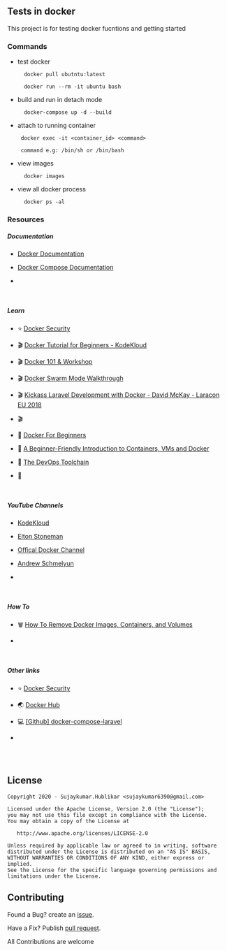 ## Tests in docker

This project is for testing docker fucntions and getting started

### Commands 

- test docker

        docker pull ubutntu:latest

        docker run --rm -it ubuntu bash

- build and run in detach mode

        docker-compose up -d --build

 - attach to running container

        docker exec -it <container_id> <command>

        command e.g: /bin/sh or /bin/bash

- view images

        docker images

- view all docker process

        docker ps -al
      
### Resources

##### Documentation

- [Docker Documentation](https://docs.docker.com)

- [Docker Compose Documentation](https://docs.docker.com/compose/)

- []()


<br>

##### Learn

- :star: [Docker Security](https://cheatsheetseries.owasp.org/cheatsheets/Docker_Security_Cheat_Sheet.html)

- :clapper: [Docker Tutorial for Beginners -  KodeKloud](https://www.youtube.com/playlist?list=PL2We04F3Y_40PSZyTcOUuH4flMxbxkhDe)

- :clapper: [Docker 101 & Workshop](https://youtu.be/smLgvYWr9iQ)

- :clapper: [Docker Swarm Mode Walkthrough](https://youtu.be/KC4Ad1DS8xU)

- :clapper: [Kickass Laravel Development with Docker - David McKay - Laracon EU 2018](https://youtu.be/BvDXzyOP3NE)

- :clapper: []()

- :book: [Docker For Beginners](https://medium.com/the-andela-way/docker-for-beginners-61e8e0ce6a19)

- :book: [A Beginner-Friendly Introduction to Containers, VMs and Docker](https://www.freecodecamp.org/news/a-beginner-friendly-introduction-to-containers-vms-and-docker-79a9e3e119b/)

- :book: [The DevOps Toolchain](https://medium.com/better-programming/the-devops-toolchain-a56713179700)

- :book: []()

<br>

##### YouTube Channels

- [KodeKloud](https://www.youtube.com/user/mmumshad/videos)

- [Elton Stoneman](https://www.youtube.com/channel/UC2omt70Jqdh1CANo2z-Cyaw/videos)

- [Offical Docker Channel](https://www.youtube.com/user/dockerrun/videos)

- [ Andrew Schmelyun](https://www.youtube.com/user/ASchmelyun/videos)

- []()



<br>

##### How To

- :wastebasket: [How To Remove Docker Images, Containers, and Volumes](https://www.digitalocean.com/community/tutorials/how-to-remove-docker-images-containers-and-volumes)

- []()


<br>

##### Other links

- :star: [Docker Security](https://cheatsheetseries.owasp.org/cheatsheets/Docker_Security_Cheat_Sheet.html)

- :earth_asia: [Docker Hub](https://hub.docker.com/search?q=&type=image)

- :computer: [[Github] docker-compose-laravel](https://github.com/aschmelyun/docker-compose-laravel)

- []()
        
<br><br>        
## License

    Copyright 2020 - Sujaykumar.Hublikar <sujaykumar6390@gmail.com>

    Licensed under the Apache License, Version 2.0 (the "License");
    you may not use this file except in compliance with the License.
    You may obtain a copy of the License at

       http://www.apache.org/licenses/LICENSE-2.0

    Unless required by applicable law or agreed to in writing, software
    distributed under the License is distributed on an "AS IS" BASIS,
    WITHOUT WARRANTIES OR CONDITIONS OF ANY KIND, either express or implied.
    See the License for the specific language governing permissions and
    limitations under the License.


## Contributing

Found a Bug? create an [issue](https://github.com/Sujaykumarh/docker-tests/issues).

Have a Fix? Publish [pull request](https://github.com/Sujaykumarh/docker-tests/pulls). 

All Contributions are welcome

<br>